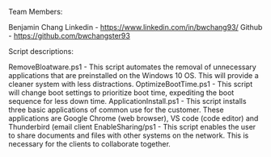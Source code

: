 Team Members:

Benjamin Chang Linkedin - https://www.linkedin.com/in/bwchang93/ Github - https://github.com/bwchangster93

Script descriptions:

RemoveBloatware.ps1 - This script automates the removal of unnecessary applications that are preinstalled on the Windows 10 OS. This will provide a cleaner system with less distractions.
OptimizeBootTime.ps1 - This script will change boot settings to prioritize boot time, expediting the boot sequence for less down time.
ApplicationInstall.ps1 - This script installs three basic applications of common use for the customer. These applications are Google Chrome (web browser), VS code (code editor) and Thunderbird (email client
EnableSharing/ps1 - This script enables the user to share documents and files with other systems on the network. This is necessary for the clients to collaborate together.
